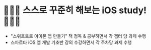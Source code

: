 # 👩🏻‍💻 스스로 꾸준히 해보는 iOS study! 👩🏻‍💻

- "스위프트로 아이폰 앱 만들기" 책 정독 & 공부하면서 각 챕터 당 과제 수행
- 스파르타 iOS 앱 개발 기초반 강의 수강하면서 각 주차당 과제 수행
